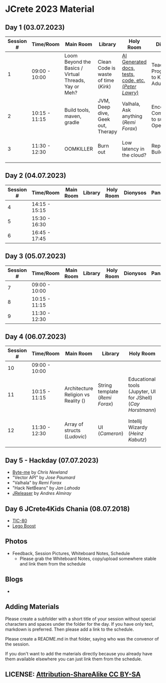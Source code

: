# JCrete 2023 Material

## Day 1 (03.07.2023)

| Session # | Time/Room      | Main Room                                             | Library                              | Holy Room                                                              | Dionysos                                     | Panas                                         | 
| --------- |----------------|-------------------------------------------------------|--------------------------------------|------------------------------------------------------------------------|----------------------------------------------|-----------------------------------------------|
| 1 | 09:00 - 10:00  | Loom Beyond the Basics / Virtual Threads, Yay or Meh? | Clean Code is waste of time (_Kirk_) | [AI Generated docs, tests, code, etc. (_Peter Lawry_)](Day1/Session1/) | Teaching Programming to Kids and Adults      | Tools! What's messing?                        |
| 2 | 10:15 - 11:15  | Build tools, maven, gradle                            | JVM, Deep dive, Geek out, Therapy    | Valhala, Ask anything  (_Remi Forax_)                                  | Encouraging Companies to support Open Source | WASM                                          |
| 3 | 11:30 - 12:30  | OOMKILLER                                             | Burn out                             | Low latency in the cloud?                                              | Reproducible Builds                          | Developer Productivity (_Sebastian Daschner_) |

## Day 2 (04.07.2023)

| Session # | Time/Room | Main Room  | Library | Holy Room  | Dionysos   | Panas | 
|-----------| --------- | ---------- |---------| -----------| ---------- | ----- |
| 4         | 14:15 - 15:15| |         |  |  |  |  |   
| 5         | 15:30 - 16:30| |         |  |  |  |  |   
| 6         | 16:45 - 17:45| |         |  |  |  |  |  

## Day 3 (05.07.2023)

| Session # | Time/Room    | Main Room  | Library   | Holy Room  | Dionysos   | Panas | 
|-----------| ------------ | ---------- | -------   | ---------- | ---------- | ----- |
| 7         | 09:00 - 10:00|  |  |  |  |  |  |  
| 8         | 10:15 - 11:15|  |  |  |  |  |  |    
| 9         | 11:30 - 12:30|  |  |  |  |  |  |    


## Day 4 (06.07.2023)

| Session # | Time/Room    | Main Room                           | Library                        | Holy Room                                                    | Dionysos                        | Panas                                     | 
|-----------| -------------|-------------------------------------|--------------------------------|--------------------------------------------------------------|---------------------------------|-------------------------------------------| 
| 10        | 09:00 - 10:00|                                     |                                |                                                              |                                 |                                           |       
| 11        | 10:15 - 11:15| Architecture Religion vs Reality () | String template (_Remi Forax_) | Educational tools (Jupyter, UI for JShell) (_Cay Horstmann_) | Containers Deep Dive (_Alvaro_) | Ecstasy ()                                |        
| 12        | 11:30 - 12:30| Array of structs (_Ludovic_)        | UI (_Cameron_)                 | Intellij Wizardy (_Heinz Kabutz_)                            |                                 | Learning a (natural) language (_Pauline_) | 

## Day 5 - Hackday (07.07.2023)

* [Byte-me](https://byte-me.dev/) by _Chris Newland_
* "Vector API" by _Jose Paumard_
* "Valhala" by _Remi Forax_
* "Hack NetBeans" by _Jan Lahoda_
* [JReleaser](https://jreleaser.org/) by _Andres Almiray_

## Day 6 JCrete4Kids Chania (08.07.2018)
* [TIC-80](JCrete4Kids/TIC-80/)
* [Lego Boost](JCrete4Kids/LegoBoost/)

## Photos

* Feedback, Session Pictures, Whiteboard Notes, Schedule
    * Please grab the Whiteboard Notes, copy/upload somewhere stable and link them from the schedule

## Blogs

* 


## Adding Materials

Please create a subfolder with a short title of your session without special characters and spaces under the folder for the day. If you have only text, markdown is preferred. Then please add a link to the schedule.

Please create a README.md in that folder, saying who was the convenor of the session.

If you don't want to add the materials directly because you already have them available elsewhere you can just link them from the schedule.

## LICENSE:  [Attribution-ShareAlike CC BY-SA](https://creativecommons.org/licenses/)
